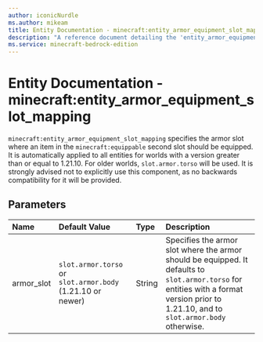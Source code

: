 ```yaml
---
author: iconicNurdle
ms.author: mikeam
title: Entity Documentation - minecraft:entity_armor_equipment_slot_mapping
description: "A reference document detailing the 'entity_armor_equipment_slot_mapping' entity component"
ms.service: minecraft-bedrock-edition
---
```


# Entity Documentation - minecraft:entity_armor_equipment_slot_mapping

`minecraft:entity_armor_equipment_slot_mapping` specifies the armor slot where an item in the `minecraft:equippable` second slot should be equipped. It is automatically applied to all entities for worlds with a version greater than or equal to 1.21.10. For older worlds, `slot.armor.torso` will be used. It is strongly advised not to explicitly use this component, as no backwards compatibility for it will be provided.

## Parameters

|Name |Default Value  |Type  |Description  |
|:----------|:----------|:----------|:----------|
| armor_slot | `slot.armor.torso` or `slot.armor.body` (1.21.10 or newer) | String | Specifies the armor slot where the armor should be equipped. It defaults to `slot.armor.torso` for entities with a format version prior to 1.21.10, and to `slot.armor.body` otherwise. |

